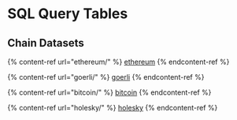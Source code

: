 # SQL Query Tables

## Chain Datasets

{% content-ref url="ethereum/" %}
[ethereum](ethereum/)
{% endcontent-ref %}

{% content-ref url="goerli/" %}
[goerli](goerli/)
{% endcontent-ref %}

{% content-ref url="bitcoin/" %}
[bitcoin](bitcoin/)
{% endcontent-ref %}

{% content-ref url="holesky/" %}
[holesky](holesky/)
{% endcontent-ref %}

